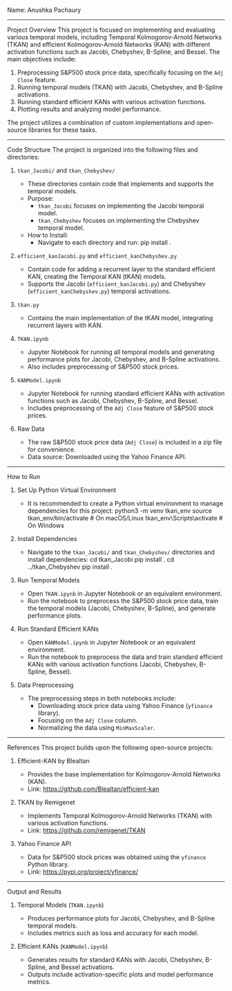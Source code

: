 Name: Anushka Pachaury

---

Project Overview
This project is focused on implementing and evaluating various temporal models, including Temporal Kolmogorov-Arnold Networks (TKAN) and efficient Kolmogorov-Arnold Networks (KAN) with different activation functions such as Jacobi, Chebyshev, B-Spline, and Bessel. The main objectives include:

1. Preprocessing S&P500 stock price data, specifically focusing on the `Adj Close` feature.
2. Running temporal models (TKAN) with Jacobi, Chebyshev, and B-Spline activations.
3. Running standard efficient KANs with various activation functions.
4. Plotting results and analyzing model performance.

The project utilizes a combination of custom implementations and open-source libraries for these tasks.

---

Code Structure
The project is organized into the following files and directories:

1. `tkan_Jacobi/` and `tkan_Chebyshev/`
   - These directories contain code that implements and supports the temporal models.
   - Purpose:
     - `tkan_Jacobi` focuses on implementing the Jacobi temporal model.
     - `tkan_Chebyshev` focuses on implementing the Chebyshev temporal model.
   - How to Install:
     - Navigate to each directory and run:
       pip install .

2. `efficient_kanJacobi.py` and `efficient_kanChebyshev.py`
   - Contain code for adding a recurrent layer to the standard efficient KAN, creating the Temporal KAN (tKAN) models.
   - Supports the Jacobi (`efficient_kanJacobi.py`) and Chebyshev (`efficient_kanChebyshev.py`) temporal activations.

3. `tkan.py`
   - Contains the main implementation of the tKAN model, integrating recurrent layers with KAN.

4. `TKAN.ipynb`
   - Jupyter Notebook for running all temporal models and generating performance plots for Jacobi, Chebyshev, and B-Spline activations.
   - Also includes preprocessing of S&P500 stock prices.

5. `KANModel.ipynb`
   - Jupyter Notebook for running standard efficient KANs with activation functions such as Jacobi, Chebyshev, B-Spline, and Bessel.
   - Includes preprocessing of the `Adj Close` feature of S&P500 stock prices.

6. Raw Data
   - The raw S&P500 stock price data (`Adj Close`) is included in a zip file for convenience.
   - Data source: Downloaded using the Yahoo Finance API.

---

How to Run
1. Set Up Python Virtual Environment
   - It is recommended to create a Python virtual environment to manage dependencies for this project:
     python3 -m venv tkan_env
     source tkan_env/bin/activate    # On macOS/Linux
     tkan_env\Scripts\activate       # On Windows

2. Install Dependencies
   - Navigate to the `tkan_Jacobi/` and `tkan_Chebyshev/` directories and install dependencies:
     cd tkan_Jacobi
     pip install .
     cd ../tkan_Chebyshev
     pip install .

3. Run Temporal Models
   - Open `TKAN.ipynb` in Jupyter Notebook or an equivalent environment.
   - Run the notebook to preprocess the S&P500 stock price data, train the temporal models (Jacobi, Chebyshev, B-Spline), and generate performance plots.

4. Run Standard Efficient KANs
   - Open `KANModel.ipynb` in Jupyter Notebook or an equivalent environment.
   - Run the notebook to preprocess the data and train standard efficient KANs with various activation functions (Jacobi, Chebyshev, B-Spline, Bessel).

5. Data Preprocessing
   - The preprocessing steps in both notebooks include:
     - Downloading stock price data using Yahoo Finance (`yfinance` library).
     - Focusing on the `Adj Close` column.
     - Normalizing the data using `MinMaxScaler`.

---

References
This project builds upon the following open-source projects:

1. Efficient-KAN by Blealtan
   - Provides the base implementation for Kolmogorov-Arnold Networks (KAN).
   - Link: https://github.com/Blealtan/efficient-kan

2. TKAN by Remigenet
   - Implements Temporal Kolmogorov-Arnold Networks (TKAN) with various activation functions.
   - Link: https://github.com/remigenet/TKAN

3. Yahoo Finance API
   - Data for S&P500 stock prices was obtained using the `yfinance` Python library.
   - Link: https://pypi.org/project/yfinance/

---

Output and Results
1. Temporal Models (`TKAN.ipynb`)
   - Produces performance plots for Jacobi, Chebyshev, and B-Spline temporal models.
   - Includes metrics such as loss and accuracy for each model.

2. Efficient KANs (`KANModel.ipynb`)
   - Generates results for standard KANs with Jacobi, Chebyshev, B-Spline, and Bessel activations.
   - Outputs include activation-specific plots and model performance metrics.
